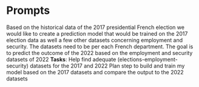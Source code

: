 # Prompts

Based on the historical data of the 2017 presidential French election we would like to create a prediction model that would be trained on the 2017 election data as well a few other datasets concerning employment and security. The datasets need to be per each French department. The goal is to predict the outcome of the 2022 based on the employment and security datasets of 2022 
**Tasks**:
	Help find adequate (elections-employment-security) datasets for the 2017 and 2022
	Plan step to build and train my model based on the 2017 datasets and compare the output to the 2022 datasets  
